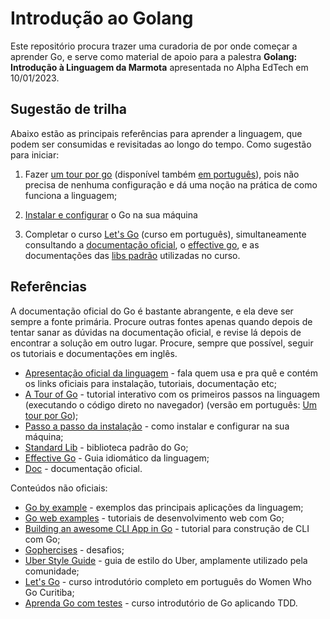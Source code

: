 # Introdução ao Golang

Este repositório procura trazer uma curadoria de por onde começar a aprender Go, e serve como material de apoio para a palestra **Golang: Introdução à Linguagem da Marmota** apresentada no Alpha EdTech em 10/01/2023.

## Sugestão de trilha

Abaixo estão as principais referências para aprender a linguagem, que podem ser consumidas e revisitadas ao longo do tempo. Como sugestão para iniciar:

1. Fazer [um tour por go](https://go.dev/tour/welcome/1) (disponível também [em português](https://go-tour-br.appspot.com/welcome/1)), pois não precisa de nenhuma configuração e dá uma noção na prática de como funciona a linguagem;

2. [Instalar e configurar](https://go.dev/doc/install) o Go na sua máquina

3. Completar o curso [Let's Go](https://womenwhogocwb.gitbook.io/letsgo/) (curso em português), simultaneamente consultando a [documentação oficial](https://go.dev/doc/), o [effective go](https://go.dev/doc/effective_go), e as documentações das [libs padrão](https://pkg.go.dev/std) utilizadas no curso.

## Referências

A documentação oficial do Go é bastante abrangente, e ela deve ser sempre a fonte primária. Procure outras fontes apenas quando depois de tentar sanar as dúvidas na documentação oficial, e revise lá depois de encontrar a solução em outro lugar. Procure, sempre que possível, seguir os tutoriais e documentações em inglês.

* [Apresentação oficial da linguagem](https://go.dev/) - fala quem usa e pra quê e contém os links oficiais para instalação, tutoriais, documentação etc;
* [A Tour of Go](https://go.dev/tour/welcome/1) - tutorial interativo com os primeiros passos na linguagem (executando o código direto no navegador) (versão em português: [Um tour por Go](https://go-tour-br.appspot.com/welcome/1));
* [Passo a passo da instalação](https://go.dev/doc/install) - como instalar e configurar na sua máquina;
* [Standard Lib](https://pkg.go.dev/std) - biblioteca padrão do Go;
* [Effective Go](https://go.dev/doc/effective_go) - Guia idiomático da linguagem;
* [Doc](https://go.dev/doc/) - documentação oficial.

Conteúdos não oficiais:

* [Go by example](https://gobyexample.com/) - exemplos das principais aplicações da linguagem;
* [Go web examples](https://gowebexamples.com/) - tutoriais de desenvolvimento web com Go;
* [Building an awesome CLI App in Go](https://spf13.com/presentation/building-an-awesome-cli-app-in-go-oscon/) - tutorial para construção de CLI com Go;
* [Gophercises](https://gophercises.com/) - desafios;
* [Uber Style Guide](https://github.com/uber-go/guide) - guia de estilo do Uber, amplamente utilizado pela comunidade;
* [Let's Go](https://womenwhogocwb.gitbook.io/letsgo/) - curso introdutório completo em português do Women Who Go Curitiba;
* [Aprenda Go com testes](https://larien.gitbook.io/aprenda-go-com-testes/) - curso introdutório de Go aplicando TDD.
